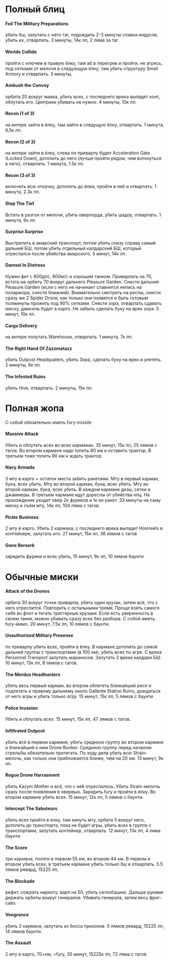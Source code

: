 # Полный блиц


#### Foil The Military Preparations
убить бш, залутать с него таг, подождать 2-3 минуты спавна индусов, убить их, отварпать. 3 минуты, 14к лп, 2 ляма за таг.

#### Worlds Collide
пройти с ключем в правую ёлку, там аб в перегрев и пройти, не агрясь, под сетками от мелочи в следующую ёлку, там убить структуру Small Armory и отварпать. 3 минуты, 

#### Ambush the Convoy
орбита 20 вокруг маяка, убить всех, с последнего врека выпадет конт, облутать его. Центрики убивать не нужно. 4 минуты, 10к лп.

#### Recon (1 of 3)
на интере зайти в ёлку, там зайти в следущую ёлку, отварпать. 1 минута, 6,5к лп.

#### Recon (2 of 3)
на интере зайти в ёлку, слева по приварпу будет Acceleration Gate (Locked Down), дотопить до него (лучше пройти рядом, чем воткнуться в него), отварпать. 1 минута, 1.5к лп.

#### Recon (3 of 3)
включить всю откачку, дотопить до ёлки, пройти в неё и отварпать. 1 минута, 2.3к лп.

#### Stop The Tief
Встать в разгон от мелочи, убить оверлорда, убить шадоу, отварпать. 1 минута, 6к лп. 

#### Surprise Surprise
Выстрелить в амарский транспорт, потом убить снизу справа самый дальний БШ, потом убить отдельный калдарский БШ, который отреспался после убийства амарского. 5 минут, 14к лп.

#### Damsel In Distress
Нужен фит с 600дпс, 600м/с и хорошим танком. Приварпать на 70, встать на орбиту 70 вокруг дальнего Pleasure Garden. Снести дальний Pleasure Garden (если с него не начинает спавнится непись на полармора, снести ближний). Внимательно смотреть на респы, снести сразу же 2 Spider Drone, как только они появятся и быть готовым полминуты прожить под 90% сетками. Снести зора, отварпать сдавать миску, дамсель будет в карго. Не забыть сделать буку на врек зора. 5 минут, 10к лп.

#### Cargo Delivery
на интере полутать Warehouse, отварпать. 1 минута, 7к лп.

#### The Right Hand Of Zazzmatazz
убить Outpost Headquaters, убить Зора, сделать буку на врек и улететь. 2 минуты, 6к лп.

#### The Infested Ruins
убить Hive, отварпать. 2 минуты, 15к лп.

# Полная жопа

С собой обязательно иметь fury-missile

#### Massive Attack
Убить и облутать всех во всех карманах. 35 минут, 15к лп, 25 лямов с тагов. Во втором кармане надо топить 80 км и оставить трактор. В третьем тоже топить 90 км и ждать трактор.

#### Navy Armada
3 мту в карго + остаток места забить ракетами. Мту в первый карман, бука, всех убить. Мту во второй карман, бука, всех убить. Мту во второй карман, бука, всех убить. В каждом кармане дизы, сетки и джаммеры. В третьем кармане идут дореспы от убийства нпц. На прохождение уходит овер 2к фуриков и 1к кн ракет. 33 минуты на саму миску и съём мту, 14к лп, 104 ляма с тагов.

#### Pirate Business
2 мту в карго. Убить 2 кармана, с последнего врека выпадет Holoreels в контейнере, залутать его. 27 минут, 15к лп, 36 лямов с тагов

#### Gone Berserk
зарядить фурики и всех убить, 15 минут, 9к лп, 10 лямов баунти

# Обычные миски

#### Attack of the Drones
орбита 30 вокруг точки приварпа, убить один крузак, затем всё, что с него отреспится. Повторить с остальными тремя. Проще взять самого себя во флот и тегать триггерные крузаки. Если есть уверенность в своем танке, можно убивать сразу всех без разбора. С собой иметь fury-аммо. 20 минут, 7.5к лп, 10 лямов с баунти.

#### Unauthorized Military Presense
по приварпу убить всех, пройти в ёлку. В кармане дотопить до самой дальней группы с транспортами (в 100 км), убить всех по агре. С врека Personnel Transport залутать мариносов. Залутать 2 врека калдари БШ. 10 минут, 13к лп, 8 лямов с тагов.

#### The Mordus Headhunters
убить весь первый карман, во втором облететь ближайший респ и подлететь к правому дальнему около Gallente Station Ruins, дождаться от него агры и убить только агру. 15 минут, 15к лп, 5 лямов с баунти.

#### Police Invasion
Убить и облутать всех. 15 минут, 15к лп, 47 лямов с тагов.

#### Infiltrated Outpost
убить всё в первом кармане, убить среднюю группу во втором кармане и ближайший к ним Drone Bunker. Среднюю группу перед началом стрельбы обязательно протегать. По ходу дела убить всю Strain-мелочь, как только она приближается ближе, чем на 20 км. 13 минут, 9к лп.

#### Rogue Drone Harrasment
убить Kazym Mother и всё, что с неё отреспалось. Убить Strain-мелочь сразу после появления в овервью. Зарядить fury и пройти в ёлку. Во втором кармане убить всех. 15 минут, 12к лп, 5 лямов с баунти.

#### Intercept The Saboteurs 
убить всех пройти в елку, там кинуть мту, орбита 5 вокруг него, дотопить до транспорта, пока не будет агры, убить всех в группе с транспортами, залутать контейнер, отварпать. 12 минут, 13к лп, 4 ляма баунти

#### The Score
три кармана, ползти в первом 55 км, во втором 44 км. В первом и втором убить всех, в третьем кармане убить только бш и отварпать. 5.5 лямов ревард, 15225 лп, 

#### The Blockade
рефит, сожрать наркоту, варп на 50, убить сеткобашню. Дальше руками держать орбиты вокруг генералов. Убивать генерала, затем весь фриг-сайз.

#### Vengrance
убить 2 кармана, залутать из босса призонов. 5 лямов ревард, 15225 лп, 14 лямов баунти.

#### The Assault
2 мту в карго, 70+км, +fury, 35 минут, 15225к лп, 72 ляма с тагов
